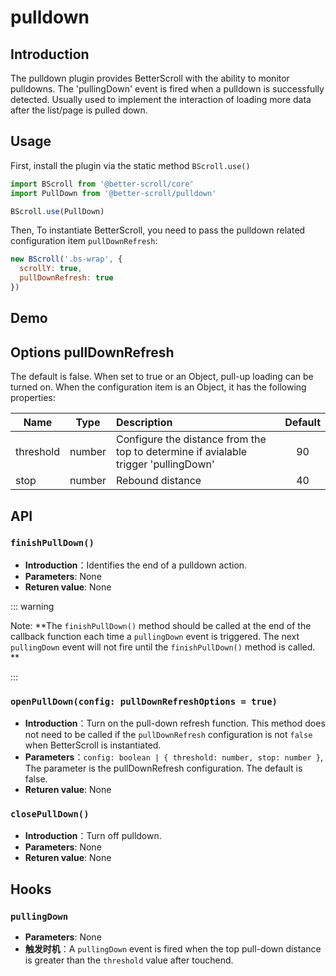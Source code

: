 # pulldown

## Introduction

  The pulldown plugin provides BetterScroll with the ability to monitor pulldowns. The 'pullingDown' event is fired when a pulldown is successfully detected. Usually used to implement the interaction of loading more data after the list/page is pulled down.

## Usage

First, install the plugin via the static method `BScroll.use()`

```js
import BScroll from '@better-scroll/core'
import PullDown from '@better-scroll/pulldown'

BScroll.use(PullDown)
```

Then, To instantiate BetterScroll, you need to pass the pulldown related configuration item `pullDownRefresh`:

```js
new BScroll('.bs-wrap', {
  scrollY: true,
  pullDownRefresh: true
})
```

## Demo

<demo qrcode-url="pulldown/">
  <template slot="code-template">
    <<< @/examples/vue/components/pulldown/default.vue?template
  </template>
  <template slot="code-script">
    <<< @/examples/vue/components/pulldown/default.vue?script
  </template>
  <template slot="code-style">
    <<< @/examples/vue/components/pulldown/default.vue?style
  </template>
  <pulldown-default slot="demo"></pulldown-default>
</demo>

## Options pullDownRefresh

The default is false. When set to true or an Object, pull-up loading can be turned on. When the configuration item is an Object, it has the following properties:

|Name|Type|Description|Default|
|----------|:-----:|:-----------|:--------:|
| threshold | number | Configure the distance from the top to determine if avialable trigger 'pullingDown' | 90 |
| stop | number | Rebound distance | 40 |

## API

### `finishPullDown()`

  - **Introduction**：Identifies the end of a pulldown action.
  - **Parameters**: None
  - **Returen value**: None

::: warning

Note: **The `finishPullDown()` method should be called at the end of the callback function each time a `pullingDown` event is triggered. The next `pullingDown` event will not fire until the `finishPullDown()` method is called. **

:::

### `openPullDown(config: pullDownRefreshOptions = true)`

  - **Introduction**：Turn on the pull-down refresh function. This method does not need to be called if the `pullDownRefresh` configuration is not `false` when BetterScroll is instantiated.
  - **Parameters**：`config: boolean | { threshold: number, stop: number }`, The parameter is the pullDownRefresh configuration. The default is false.
  - **Returen value**: None
  
### `closePullDown()`

  - **Introduction**：Turn off pulldown.
  - **Parameters**: None
  - **Returen value**: None

## Hooks

### `pullingDown`

- **Parameters**: None
- **触发时机**：A `pullingDown` event is fired when the top pull-down distance is greater than the `threshold` value after touchend.